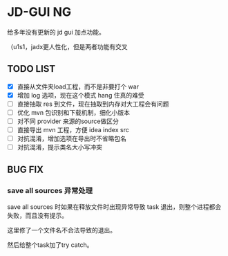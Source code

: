 # JD-GUI NG

给多年没有更新的 jd gui 加点功能。

（u1s1，jadx更人性化，但是两者功能有交叉

## TODO LIST
- [x] 直接从文件夹load工程，而不是非要打个 war
- [x] 增加 log 选项，现在这个模式 hang 住真的难受
- [ ] 直接抽取 res 到文件，现在抽取到内存对大工程会有问题
- [ ] 优化 mvn 包识别和下载机制，细化小版本
- [ ] 对不同 provider 来源的source做区分
- [ ] 直接导出 mvn 工程，方便 idea index src
- [ ] 对抗混淆，增加选项在导出时不省略包名
- [ ] 对抗混淆，提示类名大小写冲突

## BUG FIX
### save all sources 异常处理
save all sources 时如果在释放文件时出现异常导致 task 退出，则整个进程都会失败，而且没有提示。

这里修了一个文件名不合法导致的退出。

然后给整个task加了try catch。
